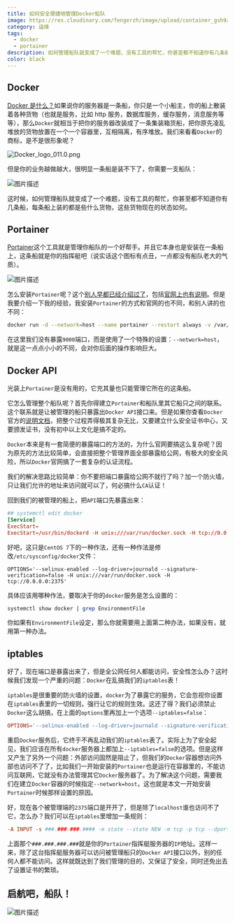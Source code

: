 ```yaml
---
title: 如何安全便捷地管理Docker船队
image: https://res.cloudinary.com/fengerzh/image/upload/container_gsh9zr.jpg
category: 运维
tags:
  - docker
  - portainer
description: 如何管理船队就变成了一个难题，没有工具的帮忙，你甚至都不知道你有几条船，每条船上装的都是些什么货物，这些货物现在的状态如何。
color: black
---
```


## Docker

[Docker 是什么？][1]如果说你的服务器是一条船，你只是一个小船主，你的船上散装着各种货物（也就是服务，比如 http 服务，数据库服务，缓存服务，消息服务等等），那么`Docker`就相当于把你的服务器改装成了一条集装箱货船，把你原先凌乱堆放的货物放置在一个一个容器里，互相隔离，有序堆放。我们来看看`Docker`的商标，是不是很形象呢？

![Docker_logo_011.0.png][2]

但是你的业务越做越大，很明显一条船是装不下了，你需要一支船队：

![图片描述][3]

这时候，如何管理船队就变成了一个难题，没有工具的帮忙，你甚至都不知道你有几条船，每条船上装的都是些什么货物，这些货物现在的状态如何。

## Portainer

[Portainer][4]这个工具就是管理你船队的一个好帮手。并且它本身也是安装在一条船上，这条船就是你的指挥艇吧（说实话这个图标有点丑，一点都没有船队老大的气质）。

![图片描述][5]

怎么安装`Portainer`呢？这个[别人早都已经介绍过了][6]，包括[官网上也有说明][7]。但是我要介绍一下我的经验，我安装`Portainer`的方式和官网的也不同，和别人讲的也不同：

```bash
docker run -d --network=host --name portainer --restart always -v /var/run/docker.sock:/var/run/docker.sock -v portainer_data:/data portainer/portainer
```

在这里我们没有暴露`9000`端口，而是使用了一个特殊的设置：`--network=host`，就是这一点点小小的不同，会对你后面的操作影响巨大。

## Docker API

光装上`Portainer`是没有用的，它充其量也只能管理它所在的这条船。

它怎么管理整个船队呢？首先你得建立`Portainer`和船队里其它船只之间的联系。这个联系就是让被管理的船只暴露出`Docker API`接口来。但是如果你查看`Docker`官方的[说明文档][8]，把整个过程弄得极其复杂无比，又要建立什么安全证书中心，又要颁发证书，没有初中以上文化是搞不定的。

`Docker`本来是有一套简便的暴露端口的方法的，为什么官网要搞这么复杂呢？因为原先的方法比较简单，会直接把整个管理界面全部暴露给公网，有极大的安全风险，所以`Docker`官网搞了一套复杂的认证流程。

我们的解决思路比较简单：你不要把端口暴露给公网不就行了吗？加一个防火墙，只让我们允许的地址来访问就可以了，何必搞什么`CA`认证！

回到我们的被管理的船上，把`API`端口先暴露出来：

```conf
## systemctl edit docker
[Service]
ExecStart=
ExecStart=/usr/bin/dockerd -H unix:///var/run/docker.sock -H tcp://0.0.0.0:2375
```

好吧，这只是`CentOS 7`下的一种作法，还有一种作法是修改`/etc/sysconfig/docker`文件：

```docker
OPTIONS='--selinux-enabled --log-driver=journald --signature-verification=false -H unix:///var/run/docker.sock -H tcp://0.0.0.0:2375'
```

具体应该用哪种作法，要取决于你的`docker`服务是怎么设置的：

```bash
systemctl show docker | grep EnvironmentFile
```

你如果有`EnvironmentFile`设定，那么你就需要用上面第二种办法，如果没有，就用第一种办法。

## iptables

好了，现在端口是暴露出来了，但是全公网任何人都能访问，安全性怎么办？这时候我们发现一个严重的问题：`Docker`在乱搞我们的`iptables`表！

`iptables`是很重要的防火墙的设置，`docker`为了暴露它的服务，它会忽视你设置在`iptables`表里的一切规则，强行让它的规则生效。这还了得？我们必须禁止`Docker`这么胡搞，在上面的`options`里再加上一个选项`--iptables=false`：

```conf
OPTIONS='--selinux-enabled --log-driver=journald --signature-verification=false -H unix:///var/run/docker.sock -H tcp://0.0.0.0:2375' --iptables=false
```

重启`Docker`服务后，它终于不再乱动我们的`iptables`表了。实际上为了安全起见，我们应该在所有`docker`服务器上都加上`--iptables=false`的选项。但是这样又产生了另外一个问题：外部访问固然是阻止了，但我们的`Docker`容器想访问外部也访问不了了，比如我们一开始安装的`Portainer`也是运行在容器里的，不能访问互联网，它就没有办法管理其它`Docker`服务器了。为了解决这个问题，需要我们在建立`Docker`容器的时候指定`--network=host`，这也就是本文一开始安装`Portainer`时候那样设置的原因。

好，现在各个被管理端的`2375`端口是开开了，但是除了`localhost`谁也访问不了它，怎么办？我们可以在`iptables`里增加一条规则：

```conf
-A INPUT -s ###.###.###.#### -m state --state NEW -m tcp -p tcp --dport 2375 -j ACCEPT
```

上面那个`###.###.###.###`就是你的`Portainer`指挥艇服务器的`IP`地址。这样一来，除了这台指挥艇服务器可以访问被管理船只的`Docker API`接口以外，别的任何人都不能访问。这样就既达到了我们管理的目的，又保证了安全，同时还免出去了设置证书的繁琐。

## 启航吧，船队！

![图片描述][9]

[1]: https://www.zhihu.com/question/28300645
[2]: https://segmentfault.com/img/bVbg17H
[3]: https://segmentfault.com/img/bVbg171
[4]: https://portainer.io/
[5]: https://segmentfault.com/img/bVbg18O
[6]: https://www.jianshu.com/p/b6cee67c0a8f
[7]: https://portainer.io/install.html
[8]: https://docs.docker.com/engine/security/https/
[9]: https://segmentfault.com/img/bVbg2aX
